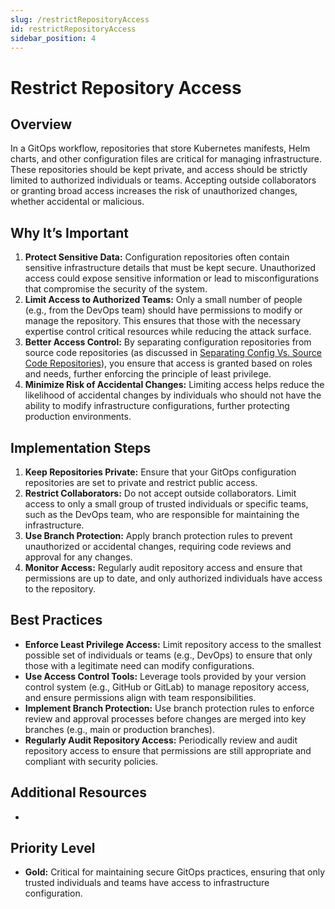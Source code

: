 ```yaml
---
slug: /restrictRepositoryAccess
id: restrictRepositoryAccess
sidebar_position: 4
---
```


# Restrict Repository Access

## Overview

In a GitOps workflow, repositories that store Kubernetes manifests, Helm charts, and other configuration files are critical for managing infrastructure. These repositories should be kept private, and access should be strictly limited to authorized individuals or teams. Accepting outside collaborators or granting broad access increases the risk of unauthorized changes, whether accidental or malicious.

## Why It’s Important

1. **Protect Sensitive Data:** Configuration repositories often contain sensitive infrastructure details that must be kept secure. Unauthorized access could expose sensitive information or lead to misconfigurations that compromise the security of the system.
2. **Limit Access to Authorized Teams:** Only a small number of people (e.g., from the DevOps team) should have permissions to modify or manage the repository. This ensures that those with the necessary expertise control critical resources while reducing the attack surface.
3. **Better Access Control:** By separating configuration repositories from source code repositories (as discussed in [Separating Config Vs. Source Code Repositories](resources/separating-config-vs-source-code-repos/README.md)), you ensure that access is granted based on roles and needs, further enforcing the principle of least privilege.
4. **Minimize Risk of Accidental Changes:** Limiting access helps reduce the likelihood of accidental changes by individuals who should not have the ability to modify infrastructure configurations, further protecting production environments.

## Implementation Steps

1. **Keep Repositories Private:** Ensure that your GitOps configuration repositories are set to private and restrict public access.
2. **Restrict Collaborators:** Do not accept outside collaborators. Limit access to only a small group of trusted individuals or specific teams, such as the DevOps team, who are responsible for maintaining the infrastructure.
3. **Use Branch Protection:** Apply branch protection rules to prevent unauthorized or accidental changes, requiring code reviews and approval for any changes.
4. **Monitor Access:** Regularly audit repository access and ensure that permissions are up to date, and only authorized individuals have access to the repository.

## Best Practices

- **Enforce Least Privilege Access:** Limit repository access to the smallest possible set of individuals or teams (e.g., DevOps) to ensure that only those with a legitimate need can modify configurations.
- **Use Access Control Tools:** Leverage tools provided by your version control system (e.g., GitHub or GitLab) to manage repository access, and ensure permissions align with team responsibilities.
- **Implement Branch Protection:** Use branch protection rules to enforce review and approval processes before changes are merged into key branches (e.g., main or production branches).
- **Regularly Audit Repository Access:** Periodically review and audit repository access to ensure that permissions are still appropriate and compliant with security policies.

## Additional Resources

- 

## Priority Level

- **Gold:** Critical for maintaining secure GitOps practices, ensuring that only trusted individuals and teams have access to infrastructure configuration.